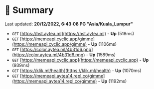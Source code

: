 # 📖 Summary
Last updated: **20/12/2022, 6:43:08 PG "Asia/Kuala_Lumpur"**

- `GET` [https://hst.aytea.ml](https://hst.aytea.ml) - **Up** (518ms)
- `GET` [https://memeapi.cyclic.app/gimme](https://memeapi.cyclic.app/gimme) - **Up** (1106ms)
- `GET` [https://color.aytea.ml/4b31d6.png](https://color.aytea.ml/4b31d6.png) - **Up** (1589ms)
- `GET` [https://memeapi.cyclic.app](https://memeapi.cyclic.app) - **Up** (939ms)
- `GET` [https://klik.ml/health](https://klik.ml/health) - **Up** (1070ms)
- `GET` [https://memeapi.aytea14.repl.co/gimme](https://memeapi.aytea14.repl.co/gimme) - **Up** (1192ms)
